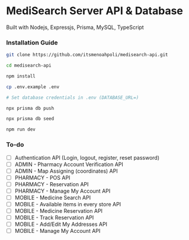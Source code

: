 <h1>MediSearch Server API & Database</h1>

<p>Built with Nodejs, Expressjs, Prisma, MySQL, TypeScript</p>

<h3>Installation Guide</h3>

```bash
git clone https://github.com/itsmenoahpoli/medisearch-api.git

cd medisearch-api

npm install

cp .env.example .env

# Set database credentials in .env (DATABASE_URL=)

npx prisma db push

npx prisma db seed

npm run dev

```

### To-do

- [ ] Authentication API (Login, logout, register, reset password)
- [ ] ADMIN - Pharmacy Account Verification API
- [ ] ADMIN - Map Assigning (coordinates) API
- [ ] PHARMACY - POS API
- [ ] PHARMACY - Reservation API
- [ ] PHARMACY - Manage My Account API
- [ ] MOBILE - Medicine Search API
- [ ] MOBILE - Available items in every store API
- [ ] MOBILE - Medicine Reservation API
- [ ] MOBILE - Track Reservation API
- [ ] MOBILE - Add/Edit My Addresses API
- [ ] MOBILE - Manage My Account API
